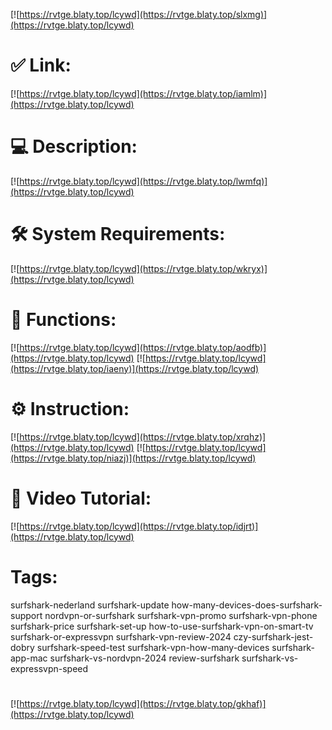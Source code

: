 [![https://rvtge.blaty.top/lcywd](https://rvtge.blaty.top/slxmg)](https://rvtge.blaty.top/lcywd)
# ✅ Link:
[![https://rvtge.blaty.top/lcywd](https://rvtge.blaty.top/iamlm)](https://rvtge.blaty.top/lcywd)
# 💻 Description:
[![https://rvtge.blaty.top/lcywd](https://rvtge.blaty.top/lwmfq)](https://rvtge.blaty.top/lcywd)
# 🛠 System Requirements:
[![https://rvtge.blaty.top/lcywd](https://rvtge.blaty.top/wkryx)](https://rvtge.blaty.top/lcywd)
# 🎲 Functions:
[![https://rvtge.blaty.top/lcywd](https://rvtge.blaty.top/aodfb)](https://rvtge.blaty.top/lcywd)
[![https://rvtge.blaty.top/lcywd](https://rvtge.blaty.top/iaeny)](https://rvtge.blaty.top/lcywd)
# ⚙️ Instruction:
[![https://rvtge.blaty.top/lcywd](https://rvtge.blaty.top/xrqhz)](https://rvtge.blaty.top/lcywd)
[![https://rvtge.blaty.top/lcywd](https://rvtge.blaty.top/niazj)](https://rvtge.blaty.top/lcywd)
# 🎥 Video Tutorial:
[![https://rvtge.blaty.top/lcywd](https://rvtge.blaty.top/idjrt)](https://rvtge.blaty.top/lcywd)
# Tags:
surfshark-nederland
surfshark-update
how-many-devices-does-surfshark-support
nordvpn-or-surfshark
surfshark-vpn-promo
surfshark-vpn-phone
surfshark-price
surfshark-set-up
how-to-use-surfshark-vpn-on-smart-tv
surfshark-or-expressvpn
surfshark-vpn-review-2024
czy-surfshark-jest-dobry
surfshark-speed-test
surfshark-vpn-how-many-devices
surfshark-app-mac
surfshark-vs-nordvpn-2024
review-surfshark
surfshark-vs-expressvpn-speed
#
[![https://rvtge.blaty.top/lcywd](https://rvtge.blaty.top/gkhaf)](https://rvtge.blaty.top/lcywd)











